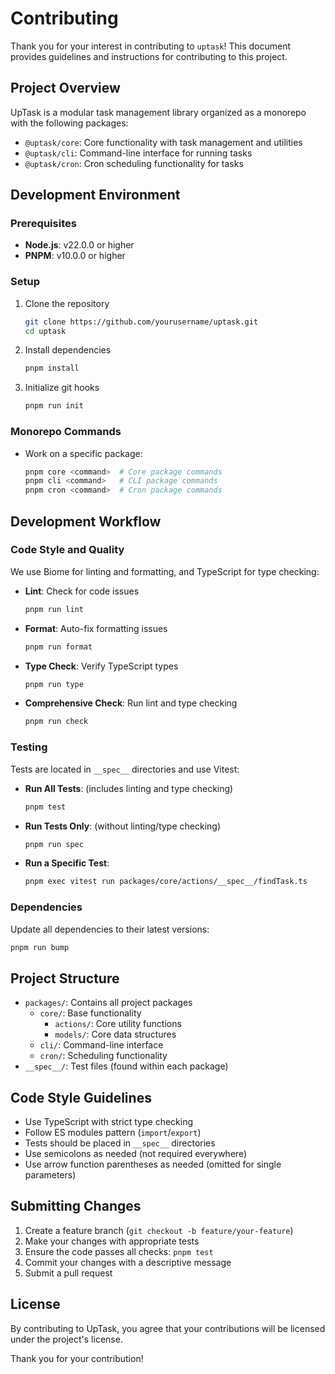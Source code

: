 # Contributing

Thank you for your interest in contributing to `uptask`! This document provides guidelines and instructions for contributing to this project.

## Project Overview

UpTask is a modular task management library organized as a monorepo with the following packages:

- `@uptask/core`: Core functionality with task management and utilities
- `@uptask/cli`: Command-line interface for running tasks
- `@uptask/cron`: Cron scheduling functionality for tasks

## Development Environment

### Prerequisites

- **Node.js**: v22.0.0 or higher
- **PNPM**: v10.0.0 or higher

### Setup

1. Clone the repository
   ```bash
   git clone https://github.com/yourusername/uptask.git
   cd uptask
   ```

2. Install dependencies
   ```bash
   pnpm install
   ```

3. Initialize git hooks
   ```bash
   pnpm run init
   ```

### Monorepo Commands

- Work on a specific package:
  ```bash
  pnpm core <command>  # Core package commands
  pnpm cli <command>   # CLI package commands
  pnpm cron <command>  # Cron package commands
  ```

## Development Workflow

### Code Style and Quality

We use Biome for linting and formatting, and TypeScript for type checking:

- **Lint**: Check for code issues
  ```bash
  pnpm run lint
  ```

- **Format**: Auto-fix formatting issues
  ```bash
  pnpm run format
  ```

- **Type Check**: Verify TypeScript types
  ```bash
  pnpm run type
  ```

- **Comprehensive Check**: Run lint and type checking
  ```bash
  pnpm run check
  ```

### Testing

Tests are located in `__spec__` directories and use Vitest:

- **Run All Tests**: (includes linting and type checking)
  ```bash
  pnpm test
  ```

- **Run Tests Only**: (without linting/type checking)
  ```bash
  pnpm run spec
  ```

- **Run a Specific Test**:
  ```bash
  pnpm exec vitest run packages/core/actions/__spec__/findTask.ts
  ```

### Dependencies

Update all dependencies to their latest versions:

```bash
pnpm run bump
```

## Project Structure

- `packages/`: Contains all project packages
  - `core/`: Base functionality
    - `actions/`: Core utility functions
    - `models/`: Core data structures
  - `cli/`: Command-line interface
  - `cron/`: Scheduling functionality
- `__spec__/`: Test files (found within each package)

## Code Style Guidelines

- Use TypeScript with strict type checking
- Follow ES modules pattern (`import`/`export`)
- Tests should be placed in `__spec__` directories
- Use semicolons as needed (not required everywhere)
- Use arrow function parentheses as needed (omitted for single parameters)

## Submitting Changes

1. Create a feature branch (`git checkout -b feature/your-feature`)
2. Make your changes with appropriate tests
3. Ensure the code passes all checks: `pnpm test`
4. Commit your changes with a descriptive message
5. Submit a pull request

## License

By contributing to UpTask, you agree that your contributions will be licensed under the project's license.

Thank you for your contribution!
